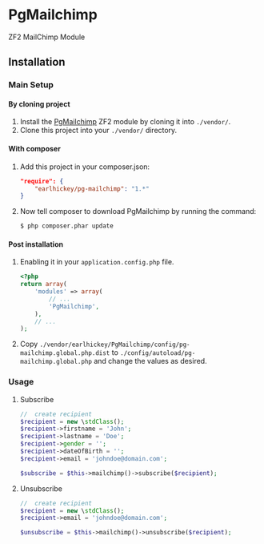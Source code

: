 PgMailchimp
============

ZF2 MailChimp Module

Installation
------------

### Main Setup

#### By cloning project

1. Install the [PgMailchimp](https://github.com/earlhickey/PgMailchimp) ZF2 module
   by cloning it into `./vendor/`.
2. Clone this project into your `./vendor/` directory.

#### With composer

1. Add this project in your composer.json:

    ```json
    "require": {
        "earlhickey/pg-mailchimp": "1.*"
    }
    ```

2. Now tell composer to download PgMailchimp by running the command:

    ```bash
    $ php composer.phar update
    ```

#### Post installation

1. Enabling it in your `application.config.php` file.

    ```php
    <?php
    return array(
        'modules' => array(
            // ...
            'PgMailchimp',
        ),
        // ...
    );
    ```

2. Copy `./vendor/earlhickey/PgMailchimp/config/pg-mailchimp.global.php.dist` to `./config/autoload/pg-mailchimp.global.php` and change the values as desired.



### Usage

1. Subscribe

    ```php
    //  create recipient
    $recipient = new \stdClass();
    $recipient->firstname = 'John';
    $recipient->lastname = 'Doe';
    $recipient->gender = '';
    $recipient->dateOfBirth = '';
    $recipient->email = 'johndoe@domain.com';

    $subscribe = $this->mailchimp()->subscribe($recipient);
    ```

3. Unsubscribe

    ```php
    //  create recipient
    $recipient = new \stdClass();
    $recipient->email = 'johndoe@domain.com';

    $unsubscribe = $this->mailchimp()->unsubscribe($recipient);
    ```
